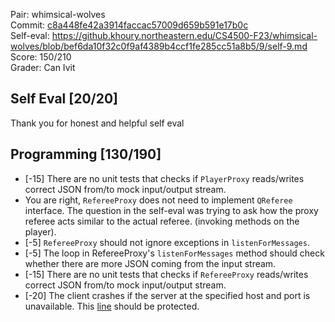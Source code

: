 Pair: whimsical-wolves \
Commit: [c8a448fe42a3914faccac57009d659b591e17b0c](https://github.khoury.northeastern.edu/CS4500-F23/whimsical-wolves/tree/c8a448fe42a3914faccac57009d659b591e17b0c) \
Self-eval: https://github.khoury.northeastern.edu/CS4500-F23/whimsical-wolves/blob/bef6da10f32c0f9af4389b4ccf1fe285cc51a8b5/9/self-9.md \
Score: 150/210 \
Grader: Can Ivit

## Self Eval [20/20]
Thank you for honest and helpful self eval

## Programming [130/190]
- [-15] There are no unit tests that checks if `PlayerProxy` reads/writes correct JSON from/to mock input/output stream.
- You are right, `RefereeProxy` does not need to implement `QReferee` interface. The question in the self-eval was trying to ask how the proxy referee acts similar to the actual referee. (invoking methods on the player).
- [-5] `RefereeProxy` should not ignore exceptions in `listenForMessages`.
- [-5] The loop in RefereeProxy's `listenForMessages` method should check whether there are more JSON coming from the input stream.
- [-15] There are no unit tests that checks if `RefereeProxy` reads/writes correct JSON from/to mock input/output stream.
- [-20] The client crashes if the server at the specified host and port is unavailable. This [line](https://github.khoury.northeastern.edu/CS4500-F23/whimsical-wolves/blob/c8a448fe42a3914faccac57009d659b591e17b0c/Q/Common/src/qgame/server/Client.java#L38) should be protected.
